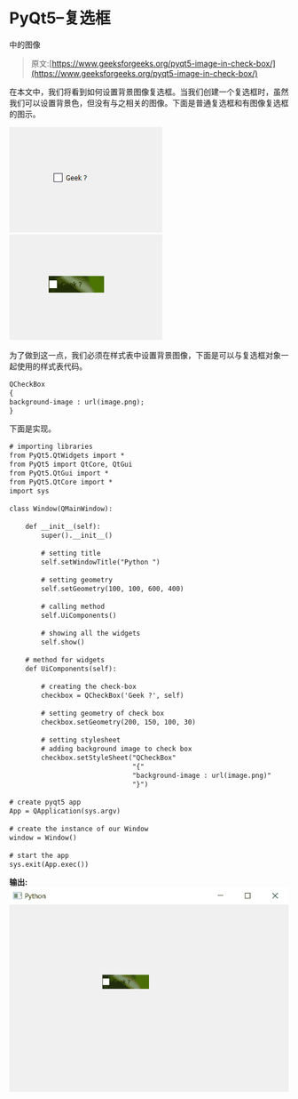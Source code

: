 # PyQt5–复选框

中的图像

> 原文:[https://www.geeksforgeeks.org/pyqt5-image-in-check-box/](https://www.geeksforgeeks.org/pyqt5-image-in-check-box/)

在本文中，我们将看到如何设置背景图像复选框。当我们创建一个复选框时，虽然我们可以设置背景色，但没有与之相关的图像。下面是普通复选框和有图像复选框的图示。

![](img/d2dfcc641175982275e1636d32624e31.png) ![](img/14bdac8f4525ebd1b4fbe21e70780e58.png)

为了做到这一点，我们必须在样式表中设置背景图像，下面是可以与复选框对象一起使用的样式表代码。

```
QCheckBox
{
background-image : url(image.png);
}

```

下面是实现。

```
# importing libraries
from PyQt5.QtWidgets import * 
from PyQt5 import QtCore, QtGui
from PyQt5.QtGui import * 
from PyQt5.QtCore import * 
import sys

class Window(QMainWindow):

    def __init__(self):
        super().__init__()

        # setting title
        self.setWindowTitle("Python ")

        # setting geometry
        self.setGeometry(100, 100, 600, 400)

        # calling method
        self.UiComponents()

        # showing all the widgets
        self.show()

    # method for widgets
    def UiComponents(self):

        # creating the check-box
        checkbox = QCheckBox('Geek ?', self)

        # setting geometry of check box
        checkbox.setGeometry(200, 150, 100, 30)

        # setting stylesheet
        # adding background image to check box
        checkbox.setStyleSheet("QCheckBox"
                               "{"
                               "background-image : url(image.png)"
                               "}")

# create pyqt5 app
App = QApplication(sys.argv)

# create the instance of our Window
window = Window()

# start the app
sys.exit(App.exec())
```

**输出:**
![](img/aa1483d0b0ede144415440a297cea4e6.png)